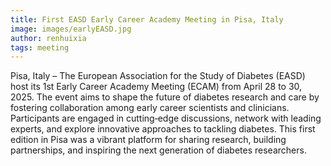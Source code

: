 ```yaml
---
title: First EASD Early Career Academy Meeting in Pisa, Italy
image: images/earlyEASD.jpg
author: renhuixia
tags: meeting
---
```


Pisa, Italy – The European Association for the Study of Diabetes (EASD) host its 1st Early Career Academy Meeting (ECAM) from April 28 to 30, 2025. The event aims to shape the future of diabetes research and care by fostering collaboration among early career scientists and clinicians. Participants are engaged in cutting‑edge discussions, network with leading experts, and explore innovative approaches to tackling diabetes. This first edition in Pisa was a vibrant platform for sharing research, building partnerships, and inspiring the next generation of diabetes researchers. 